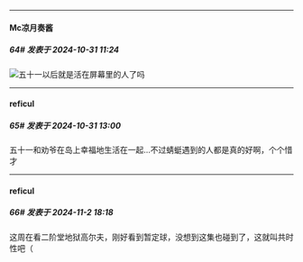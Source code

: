 ﻿
*****

####  Mc凉月奏酱  
##### 64#       发表于 2024-10-31 11:24

<img src="https://static.saraba1st.com/image/smiley/face2017/067.png" referrerpolicy="no-referrer">五十一以后就是活在屏幕里的人了吗


*****

####  reficul  
##### 65#       发表于 2024-10-31 13:00

五十一和劝爷在岛上幸福地生活在一起…不过蜻蜓遇到的人都是真的好啊，个个惜才


*****

####  reficul  
##### 66#       发表于 2024-11-2 18:18

这周在看二阶堂地狱高尔夫，刚好看到暂定球，没想到这集也碰到了，这就叫共时性吧（

